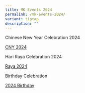 ```yaml
---
title: MK Events 2024
permalink: /mk-events-2024/
variant: tiptap
description: ""
---
```

<p>Chinese New Year Celebration 2024</p>
<p><a href="https://drive.google.com/file/d/1uBs5yEQE1f5oxEo9j540pBR7TzD6uqhp/view?usp=sharing" rel="noopener noreferrer nofollow" target="_blank">CNY 2024</a>
</p>
<p>Hari Raya Celebration 2024</p>
<p><a href="/files/2024 MK files/Hari_Raya_Celebrations_compressed.pdf" rel="noopener noreferrer nofollow" target="_blank">Raya 2024</a>
</p>
<p>Birthday Celebration</p>
<p><a href="https://drive.google.com/file/d/1zkYP5Nm0jeitFVay2Di10sIC-rLPG_n8/view?usp=sharing" rel="noopener noreferrer nofollow" target="_blank">2024 Birthday</a>
</p>
<p></p>
<p></p>
<p></p>
<p></p>
<p></p>
<p></p>
<p></p>